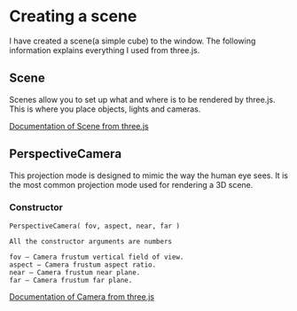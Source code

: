 # Creating a scene

I have created a scene(a simple cube) to the window. The following information explains everything I used from three.js.

## Scene

Scenes allow you to set up what and where is to be rendered by three.js. This is where you place objects, lights and cameras.

[Documentation of Scene from three.js](https://threejs.org/docs/#api/scenes/Scene)

## PerspectiveCamera

This projection mode is designed to mimic the way the human eye sees. It is the most common projection mode used for rendering a 3D scene.

### Constructor

```
PerspectiveCamera( fov, aspect, near, far )

All the constructor arguments are numbers

fov — Camera frustum vertical field of view.
aspect — Camera frustum aspect ratio.
near — Camera frustum near plane.
far — Camera frustum far plane.

```
[Documentation of Camera from three.js](https://threejs.org/docs/#api/cameras/PerspectiveCamera)
